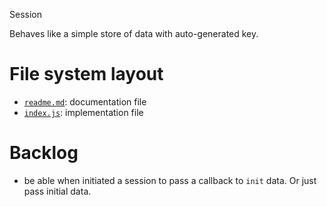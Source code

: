 Session

Behaves like a simple store of data with auto-generated key.





# File system layout

- [`readme.md`](./readme.md): documentation file
- [`index.js`](./index.js): implementation file





# Backlog

- be able when initiated a session to pass a callback to `init` data. Or just pass initial data.
